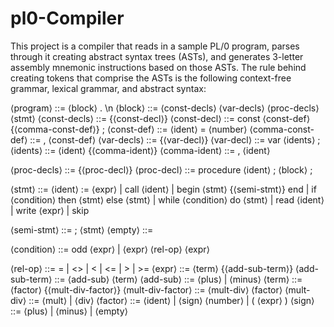 # pl0-Compiler

This project is a compiler that reads in a sample PL/0 program, parses through it creating abstract syntax trees (ASTs), and generates 3-letter assembly mnemonic instructions based on those ASTs. The rule behind creating tokens that comprise the ASTs is the following context-free grammar, lexical grammar, and abstract syntax:

⟨program⟩ ::= ⟨block⟩ . \n
⟨block⟩ ::= ⟨const-decls⟩ ⟨var-decls⟩ ⟨proc-decls⟩ ⟨stmt⟩
⟨const-decls⟩ ::= {⟨const-decl⟩}
⟨const-decl⟩ ::= const ⟨const-def⟩ {⟨comma-const-def⟩} ;
⟨const-def⟩ ::= ⟨ident⟩ = ⟨number⟩
⟨comma-const-def⟩ ::= , ⟨const-def⟩
⟨var-decls⟩ ::= {⟨var-decl⟩}
⟨var-decl⟩ ::= var ⟨idents⟩ ;
⟨idents⟩ ::= ⟨ident⟩ {⟨comma-ident⟩}
⟨comma-ident⟩ ::= , ⟨ident⟩

⟨proc-decls⟩ ::= {⟨proc-decl⟩}
⟨proc-decl⟩ ::= procedure ⟨ident⟩ ; ⟨block⟩ ;

⟨stmt⟩ ::= ⟨ident⟩ := ⟨expr⟩
    | call ⟨ident⟩
    | begin ⟨stmt⟩ {⟨semi-stmt⟩} end
    | if ⟨condition⟩ then ⟨stmt⟩ else ⟨stmt⟩
    | while ⟨condition⟩ do ⟨stmt⟩
    | read ⟨ident⟩
    | write ⟨expr⟩
    | skip

⟨semi-stmt⟩ ::= ; ⟨stmt⟩
⟨empty⟩ ::=

⟨condition⟩ ::= odd ⟨expr⟩
    | ⟨expr⟩ ⟨rel-op⟩ ⟨expr⟩

⟨rel-op⟩ ::= = | <> | < | <= | > | >=
⟨expr⟩ ::= ⟨term⟩ {⟨add-sub-term⟩}
⟨add-sub-term⟩ ::= ⟨add-sub⟩ ⟨term⟩
⟨add-sub⟩ ::= ⟨plus⟩ | ⟨minus⟩
⟨term⟩ ::= ⟨factor⟩ {⟨mult-div-factor⟩}
⟨mult-div-factor⟩ ::= ⟨mult-div⟩ ⟨factor⟩
⟨mult-div⟩ ::= ⟨mult⟩ | ⟨div⟩
⟨factor⟩ ::= ⟨ident⟩ | ⟨sign⟩ ⟨number⟩ | ( ⟨expr⟩ )
⟨sign⟩ ::= ⟨plus⟩ | ⟨minus⟩ | ⟨empty⟩
